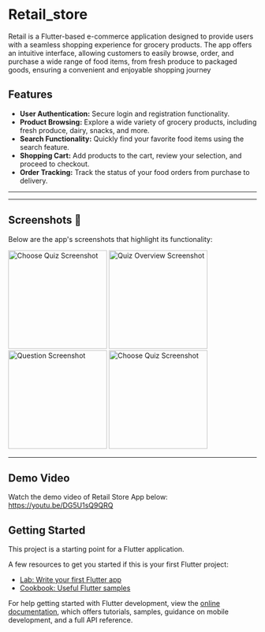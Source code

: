 # Retail_store
Retail is a Flutter-based e-commerce application designed to provide users with a seamless shopping experience for grocery products. The app offers an intuitive interface, allowing customers to easily browse, order, and purchase a wide range of food items, from fresh produce to packaged goods, ensuring a convenient and enjoyable shopping journey
## Features
- **User Authentication:** Secure login and registration functionality.
- **Product Browsing:**  Explore a wide variety of grocery products, including fresh produce, dairy, snacks, and more.
- **Search Functionality:** Quickly find your favorite food items using the search feature.
- **Shopping Cart:** Add products to the cart, review your selection, and proceed to checkout.
- **Order Tracking:**  Track the status of your food orders from purchase to delivery.


---

---

## Screenshots 📸
Below are the app's screenshots that highlight its functionality:


<img src="https://github.com/user-attachments/assets/4d6224e2-9152-41ea-b502-907b5fb0feb6" alt="Choose Quiz Screenshot" width="200"> <img src="https://github.com/user-attachments/assets/7738111f-c824-4bbc-8c1e-57edcdbf9447" alt="Quiz Overview Screenshot" width="200"> <img src="https://github.com/user-attachments/assets/c7524d45-c341-44fc-8888-1e0d701e6c37" alt="Question Screenshot" width="200"> <img src="https://github.com/user-attachments/assets/687c6030-6f68-471f-84c1-fc6add53412a" alt="Choose Quiz Screenshot" width="200">

---

## Demo Video

Watch the demo video of Retail Store App below:
https://youtu.be/DG5U1sQ9QRQ
## Getting Started

This project is a starting point for a Flutter application.

A few resources to get you started if this is your first Flutter project:

- [Lab: Write your first Flutter app](https://docs.flutter.dev/get-started/codelab)
- [Cookbook: Useful Flutter samples](https://docs.flutter.dev/cookbook)

For help getting started with Flutter development, view the
[online documentation](https://docs.flutter.dev/), which offers tutorials,
samples, guidance on mobile development, and a full API reference.
